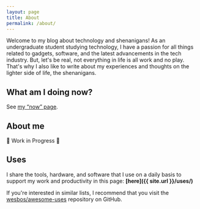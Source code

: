 ```yaml
---
layout: page
title: About
permalink: /about/
---
```


Welcome to my blog about technology and shenanigans! As an undergraduate student studying technology, I have a passion for all things related to gadgets, software, and the latest advancements in the tech industry. But, let's be real, not everything in life is all work and no play. That's why I also like to write about my experiences and thoughts on the lighter side of life, the shenanigans.

## What am I doing now?

See [my “now” page](/now).

## About me

🚧 Work in Progress 🚧

## Uses

I share the tools, hardware, and software that I use on a daily basis to support my work and productivity in this page:
**[here]({{ site.url }}/uses/)**

If you're interested in similar lists, I recommend that you visit the [wesbos/awesome-uses](https://github.com/wesbos/awesome-uses) repository on GitHub.
